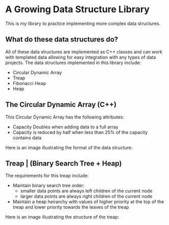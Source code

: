 # A Growing Data Structure Library
This is my library to practice implementing more complex data structures.

## What do these data structures do?
All of these data structures are implemented as C++ classes and can work with templated data allowing for easy integration with any types of data projects. The data structures implemented in this library include:
* Circular Dynamic Array
* Treap
* Fibonacci Heap
* Heap

## The Circular Dynamic Array (C++)
This Circular Dynamic Array has the following attributes:
  * Capacity Doubles when adding data to a full array
  * Capacity is reduced by half when less than 25% of the capacity contains data<br>

Here is an image illustrating the format of the data structure:

## Treap | (Binary Search Tree + Heap)
The requirements for this treap include:
  * Maintain binary search tree order:
      * smaller data points are always left children of the current node
      * larger data points are always right children of the current node
  * Maintain a heap heirarchy with values of higher priority at the top of the treap and lower priority towards the leaves of the treap<br>

Here is an image illustrating the structure of the treap:

